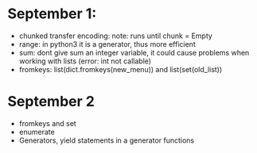 # September 1:
- chunked transfer encoding: note: runs until chunk = Empty
- range: in python3 it is a generator, thus more efficient
- sum: dont give sum an integer variable, it could cause problems when working with lists (error: int not callable)
- fromkeys: list(dict.fromkeys(new_menu)) and list(set(old_list))

# September 2
- fromkeys and set
- enumerate
- Generators, yield statements in a generator functions
